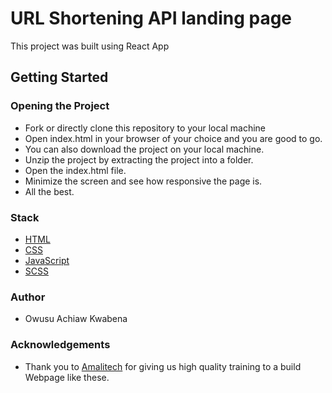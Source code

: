 # URL Shortening API landing page 
This project was built using React App 


## Getting Started
### Opening the Project
* Fork or directly clone this repository to your local machine 
* Open index.html in your browser of your choice and you are good to go. 
* You can also download the project on your local machine.
* Unzip the project by extracting the project into a folder.
* Open the index.html file.
* Minimize the screen and see how responsive the page is.
* All the best.

### Stack
* [HTML](https://developer.mozilla.org/en-US/docs/Learn/Getting_started_with_the_web/HTML_basics)
* [CSS](https://developer.mozilla.org/en-US/docs/Web/CSS)
* [JavaScript](https://www.javascript.com/)
* [SCSS](https://sass-lang.com/)


### Author
* Owusu Achiaw Kwabena 

### Acknowledgements 
* Thank you to [Amalitech](https://amalitech.org/?gclid=CjwKCAjwxZqSBhAHEiwASr9n9Hk1TxhLmXCAJKTv9KQpuvqYbOCOUjFYoV7h67SVAZKsSwaZoGhbMBoCCFMQAvD_BwE)
for giving us high quality training to a build Webpage like these.
